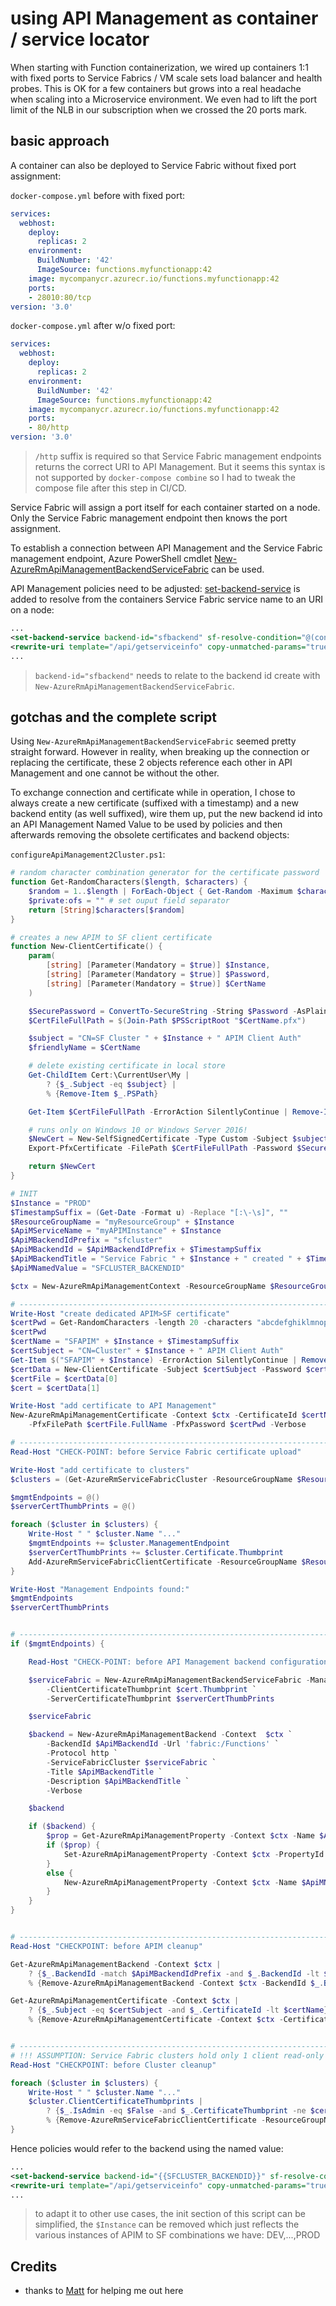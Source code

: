 # using API Management as container / service locator

When starting with Function containerization, we wired up containers 1:1 with fixed ports to Service Fabrics / VM scale sets load balancer and health probes. This is OK for a few containers but grows into a real headache when scaling into a Microservice environment. We even had to lift the port limit of the NLB in our subscription when we crossed the 20 ports mark.

## basic approach

A container can also be deployed to Service Fabric without fixed port assignment:

```docker-compose.yml``` before with fixed port:

```yml
services:
  webhost:
    deploy:
      replicas: 2
    environment:
      BuildNumber: '42'
      ImageSource: functions.myfunctionapp:42
    image: mycompanycr.azurecr.io/functions.myfunctionapp:42
    ports:
    - 28010:80/tcp
version: '3.0'
```

```docker-compose.yml``` after w/o fixed port:

```yml
services:
  webhost:
    deploy:
      replicas: 2
    environment:
      BuildNumber: '42'
      ImageSource: functions.myfunctionapp:42
    image: mycompanycr.azurecr.io/functions.myfunctionapp:42
    ports:
    - 80/http
version: '3.0'
```

> ```/http``` suffix is required so that Service Fabric management endpoints returns the correct URI to API Management. But it seems this syntax is not supported by ```docker-compose combine``` so I had to tweak the compose file after this step in CI/CD.

Service Fabric will assign a port itself for each container started on a node. Only the Service Fabric management endpoint then knows the port assignment.

To establish a connection between API Management and the Service Fabric management endpoint, Azure PowerShell cmdlet [New-AzureRmApiManagementBackendServiceFabric](https://docs.microsoft.com/en-us/powershell/module/azurerm.apimanagement/new-azurermapimanagementbackendservicefabric) can be used.

 API Management policies need to be adjusted: [set-backend-service](https://docs.microsoft.com/en-us/azure/api-management/api-management-transformation-policies#SetBackendService) is added to resolve from the containers Service Fabric service name to an URI on a node:

```xml
...
<set-backend-service backend-id="sfbackend" sf-resolve-condition="@(context.LastError?.Reason == "BackendConnectionFailure")" sf-service-instance-name="fabric:/Functions-MyFunctionApp/webhost" />
<rewrite-uri template="/api/getserviceinfo" copy-unmatched-params="true" />
...
```

> ```backend-id="sfbackend"``` needs to relate to the backend id create with ```New-AzureRmApiManagementBackendServiceFabric```.

## gotchas and the complete script

Using ```New-AzureRmApiManagementBackendServiceFabric``` seemed pretty straight forward. However in reality, when breaking up the connection or replacing the certificate, these 2 objects reference each other in API Management and one cannot be without the other.

To exchange connection and certificate while in operation, I chose to always create a new certificate (suffixed with a timestamp) and a new backend entity (as well suffixed), wire them up, put the new backend id into an API Management Named Value to be used by policies and then afterwards removing the obsolete certificates and backend objects:

```configureApiManagement2Cluster.ps1```:

```PowerShell
# random character combination generator for the certificate password
function Get-RandomCharacters($length, $characters) { 
    $random = 1..$length | ForEach-Object { Get-Random -Maximum $characters.length }
    $private:ofs = "" # set ouput field separator
    return [String]$characters[$random]
}

# creates a new APIM to SF client certificate
function New-ClientCertificate() {
    param(
        [string] [Parameter(Mandatory = $true)] $Instance,
        [string] [Parameter(Mandatory = $true)] $Password,
        [string] [Parameter(Mandatory = $true)] $CertName
    )

    $SecurePassword = ConvertTo-SecureString -String $Password -AsPlainText -Force
    $CertFileFullPath = $(Join-Path $PSScriptRoot "$CertName.pfx")

    $subject = "CN=SF Cluster " + $Instance + " APIM Client Auth"
    $friendlyName = $CertName

    # delete existing certificate in local store
    Get-ChildItem Cert:\CurrentUser\My |
        ? {$_.Subject -eq $subject} |
        % {Remove-Item $_.PSPath}

    Get-Item $CertFileFullPath -ErrorAction SilentlyContinue | Remove-Item

    # runs only on Windows 10 or Windows Server 2016!
    $NewCert = New-SelfSignedCertificate -Type Custom -Subject $subject -KeyUsage DigitalSignature -KeyAlgorithm RSA -KeyLength 2048 -CertStoreLocation "Cert:\CurrentUser\My" -FriendlyName $friendlyName
    Export-PfxCertificate -FilePath $CertFileFullPath -Password $SecurePassword -Cert $NewCert

    return $NewCert
}

# INIT
$Instance = "PROD"
$TimestampSuffix = (Get-Date -Format u) -Replace "[:\-\s]", ""
$ResourceGroupName = "myResourceGroup" + $Instance
$ApiMServiceName = "myAPIMInstance" + $Instance
$ApiMBackendIdPrefix = "sfcluster"
$ApiMBackendId = $ApiMBackendIdPrefix + $TimestampSuffix
$ApiMBackendTitle = "Service Fabric " + $Instance + " created " + $TimestampSuffix
$ApiMNamedValue = "SFCLUSTER_BACKENDID"

$ctx = New-AzureRmApiManagementContext -ResourceGroupName $ResourceGroupName -ServiceName $ApiMServiceName

# --------------------------------------------------------------------------------------------------------------
Write-Host "create dedicated APIM>SF certificate"
$certPwd = Get-RandomCharacters -length 20 -characters "abcdefghiklmnoprstuvwxyzABCDEFGHKLMNOPRSTUVWXYZ1234567890!§$%&/()=?}][{@#*+"
$certPwd
$certName = "SFAPIM" + $Instance + $TimestampSuffix
$certSubject = "CN=Cluster" + $Instance + " APIM Client Auth"
Get-Item $("SFAPIM" + $Instance) -ErrorAction SilentlyContinue | Remove-Item
$certData = New-ClientCertificate -Subject $certSubject -Password $certPwd -CertName $certName
$certFile = $certData[0]
$cert = $certData[1]

Write-Host "add certificate to API Management"
New-AzureRmApiManagementCertificate -Context $ctx -CertificateId $certName `
    -PfxFilePath $certFile.FullName -PfxPassword $certPwd -Verbose

# --------------------------------------------------------------------------------------------------------------
Read-Host "CHECK-POINT: before Service Fabric certificate upload"

Write-Host "add certificate to clusters"
$clusters = (Get-AzureRmServiceFabricCluster -ResourceGroupName $ResourceGroupName)

$mgmtEndpoints = @()
$serverCertThumbPrints = @()

foreach ($cluster in $clusters) {
    Write-Host " " $cluster.Name "..."
    $mgmtEndpoints += $cluster.ManagementEndpoint
    $serverCertThumbPrints += $cluster.Certificate.Thumbprint
    Add-AzureRmServiceFabricClientCertificate -ResourceGroupName $ResourceGroupName -Name $cluster.Name -Thumbprint $cert.Thumbprint
}

Write-Host "Management Endpoints found:"
$mgmtEndpoints
$serverCertThumbPrints


# --------------------------------------------------------------------------------------------------------------
if ($mgmtEndpoints) {

    Read-Host "CHECK-POINT: before API Management backend configuration"

    $serviceFabric = New-AzureRmApiManagementBackendServiceFabric -ManagementEndpoint $mgmtEndpoints `
        -ClientCertificateThumbprint $cert.Thumbprint `
        -ServerCertificateThumbprint $serverCertThumbPrints

    $serviceFabric

    $backend = New-AzureRmApiManagementBackend -Context  $ctx `
        -BackendId $ApiMBackendId -Url 'fabric:/Functions' `
        -Protocol http `
        -ServiceFabricCluster $serviceFabric `
        -Title $ApiMBackendTitle `
        -Description $ApiMBackendTitle `
        -Verbose

    $backend

    if ($backend) {
        $prop = Get-AzureRmApiManagementProperty -Context $ctx -Name $ApiMNamedValue
        if ($prop) {
            Set-AzureRmApiManagementProperty -Context $ctx -PropertyId $prop.PropertyId -Value $backend.BackendId
        }
        else {
            New-AzureRmApiManagementProperty -Context $ctx -Name $ApiMNamedValue -Value $backend.BackendId
        }
    }
}


# --------------------------------------------------------------------------------------------------------------
Read-Host "CHECKPOINT: before APIM cleanup"

Get-AzureRmApiManagementBackend -Context $ctx |
    ? {$_.BackendId -match $ApiMBackendIdPrefix -and $_.BackendId -lt $ApiMBackendId} |
    % {Remove-AzureRmApiManagementBackend -Context $ctx -BackendId $_.BackendId}

Get-AzureRmApiManagementCertificate -Context $ctx |
    ? {$_.Subject -eq $certSubject -and $_.CertificateId -lt $certName} | 
    % {Remove-AzureRmApiManagementCertificate -Context $ctx -CertificateId $_.CertificateId}


# --------------------------------------------------------------------------------------------------------------
# !!! ASSUMPTION: Service Fabric clusters hold only 1 client read-only certificate for API Management !!!
Read-Host "CHECKPOINT: before Cluster cleanup"

foreach ($cluster in $clusters) {
    Write-Host " " $cluster.Name "..."
    $cluster.ClientCertificateThumbprints |
        ? {$_.IsAdmin -eq $False -and $_.CertificateThumbprint -ne $cert.Thumbprint} |
        % {Remove-AzureRmServiceFabricClientCertificate -ResourceGroupName $ResourceGroupName -Name $cluster.Name -ReadonlyClientThumbprint $_.CertificateThumbprint}
}

```

Hence policies would refer to the backend using the named value:

```xml
...
<set-backend-service backend-id="{{SFCLUSTER_BACKENDID}}" sf-resolve-condition="@(context.LastError?.Reason == "BackendConnectionFailure")" sf-service-instance-name="fabric:/Functions-MyFunctionApp/webhost" />
<rewrite-uri template="/api/getserviceinfo" copy-unmatched-params="true" />
...
```

> to adapt it to other use cases, the init section of this script can be simplified, the ```$Instance``` can be removed which just reflects the various instances of APIM to SF combinations we have: DEV,...,PROD

## Credits

- thanks to [Matt](https://twitter.com/MattSnider) for helping me out here
